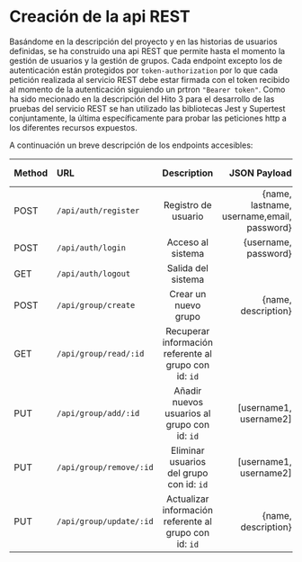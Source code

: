 # Creación de la api REST

Basándome en la descripción del proyecto y en las historias de usuarios definidas, se ha construido una api REST que permite hasta el momento la gestión de usuarios y la gestión de grupos. Cada endpoint excepto los de autenticación están protegidos por `token-authorization` por lo que cada petición realizada al servicio REST debe estar firmada con el token recibido al momento de la autenticación siguiendo un prtron `"Bearer token"`. Como ha sido mecionado en la descripción del Hito 3 para el desarrollo de las pruebas del servicio REST se han utilizado las bibliotecas Jest y Supertest conjuntamente, la última específicamente para probar las peticiones http a los diferentes recursos expuestos.

A continuación un breve descripción de los endpoints accesibles:

| Method | URL                     |                      Description                       |                               JSON Payload |       Status Code |
| :----- | :---------------------- | :----------------------------------------------------: | -----------------------------------------: | ----------------: |
| POST   | `/api/auth/register`    |                  Registro de usuario                   | {name, lastname, username,email, password} |          400, 200 |
| POST   | `/api/auth/login`       |                   Acceso al sistema                    |                       {username, password} |          403, 200 |
| GET    | `/api/auth/logout`      |                   Salida del sistema                   |                                            |          400, 200 |
| POST   | `/api/group/create`     |                  Crear un nuevo grupo                  |                        {name, description} |          400, 200 |
| GET    | `/api/group/read/:id`   | Recuperar información referente al grupo con id: `id`  |                                            |     403, 404, 200 |
| PUT    | `/api/group/add/:id`    |      Añadir nuevos usuarios al grupo con id: `id`      |                     [username1, username2] | 403, 400,404, 200 |
| PUT    | `/api/group/remove/:id` |        Eliminar usuarios del grupo con id: `id`        |                     [username1, username2] | 403, 400,404, 200 |
| PUT    | `/api/group/update/:id` | Actualizar información referente al grupo con id: `id` |                        {name, description} | 403, 400,404, 200 |
